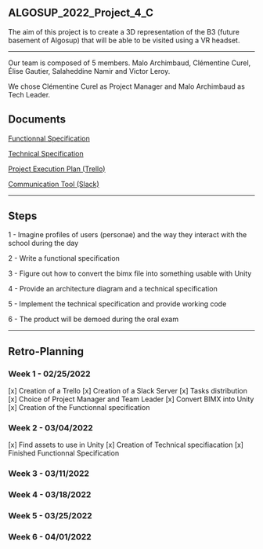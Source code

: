 ## ALGOSUP_2022_Project_4_C

The aim of this project is to create a 3D representation of the B3 (future basement of Algosup) that will be able to be visited using a VR headset.

<hr>

Our team is composed of 5 members. Malo Archimbaud, Clémentine Curel, Élise Gautier, Salaheddine Namir and Victor Leroy.

We chose Clémentine Curel as Project Manager and Malo Archimbaud as Tech Leader.


## Documents

[Functionnal Specification](https://github.com/Clementine951/ALGOSUP_2022_Project_4_C/blob/main/Documents/Functionnal.md)

[Technical Specification](https://github.com/Clementine951/ALGOSUP_2022_Project_4_C/blob/main/Documents/Technical.md)

[Project Execution Plan (Trello)](https://trello.com/invite/b/tLiReKj5/7ede0003e266e87a0bb68a4acbba21a2/algosup2022project4c)

[Communication Tool (Slack)](https://join.slack.com/t/algosup2022project4c/shared_invite/zt-13wt6eydf-aK1bf5nKa7cF6dGthjy8tA)

<hr>

## Steps

1 - Imagine profiles of users (personae) and the way they interact with the school during the day

2 - Write a functional specification

3 - Figure out how to convert the bimx file into something usable with Unity

4 - Provide an architecture diagram and a technical specification

5 - Implement the technical specification and provide working code

6 - The product will be demoed during the oral exam

<hr>

## Retro-Planning 

### Week 1 - 02/25/2022

[x] Creation of a Trello
[x] Creation of a Slack Server
[x] Tasks distribution
[x] Choice of Project Manager and Team Leader
[x] Convert BIMX into Unity
[x] Creation of the Functionnal specification

### Week 2 - 03/04/2022

[x] Find assets to use in Unity
[x] Creation of Technical specifiacation
[x] Finished Functionnal Specification

### Week 3 - 03/11/2022

### Week 4 - 03/18/2022

### Week 5 - 03/25/2022

### Week 6 - 04/01/2022